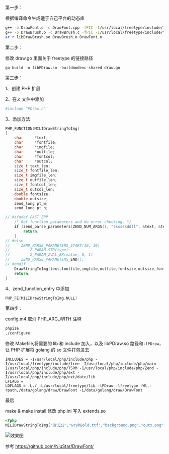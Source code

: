 第一步：

根据编译命令生成适于自己平台的动态库

```Bash
g++ -o DrawFont.o -c DrawFont.cpp -fPIC -I/usr/local/freetype/include/freetype2 -L/usr/local/freetype/lib -lfreetype
g++ -o DrawBrush.o -c DrawBrush.c -fPIC -I/usr/local/freetype/include/freetype2 -L/usr/local/freetype/lib -lfreetype
ar r libDrawBrush.so DrawBrush.o DrawFont.o
```

第二步：

修改 draw.go 里面关于 freetype 的链接路径

```
go build -o libPDraw.so -buildmode=c-shared draw.go
```

第三步：

1、创建 PHP 扩展

2、在.c 文件中添加

```Bash
#include "PDraw.h"
```

3、添加方法

```C
PHP_FUNCTION(MILIDrawStringToImg)
{
	char     *text;
	char     *fontfile;
	char     *imgfile;
	char     *outfile;
	char     *fontcol;
	char     *outcol;
	size_t text_len;
	size_t fontfile_len;
	size_t imgfile_len;
	size_t outfile_len;
	size_t fontcol_len;
	size_t outcol_len;
	double fontsize;
	double outsize;
	zend_long pt_w;
	zend_long pt_h;

// #ifndef FAST_ZPP
    /* Get function parameters and do error-checking. */
    if (zend_parse_parameters(ZEND_NUM_ARGS(), "ssssssddll", &text, &text_len,&fontfile, &fontfile_len,&imgfile, &imgfile_len,&outfile, &outfile_len,&fontcol, &fontcol_len,&outcol, &outcol_len,&fontsize,&outsize,&pt_w,&pt_h) == FAILURE) {
        return;
    }
// #else
//     ZEND_PARSE_PARAMETERS_START(10, 10)
//         Z_PARAM_STR(type)
//         Z_PARAM_ZVAL_EX(value, 0, 1)
//     ZEND_PARSE_PARAMETERS_END();
// #endif
    DrawStringToImg(text,fontfile,imgfile,outfile,fontsize,outsize,fontcol,outcol,pt_w,pt_h);
    return;
}
```

4、zend_function_entry 中添加

```C
PHP_FE(MILIDrawStringToImg,NULL)
```

第四步：

config.m4 取消 PHP_ARG_WITH 注释

```Bash
phpize
./configure
```

修改 Makefile,将需要的 lib 和 include 加入，以及 libPDraw.so 路径和`-lPDraw`，让 PHP 扩展将 golang 的 so 文件打包进去

```
INCLUDES = -I/usr/local/php/include/php -I/usr/local/freetype/include/free -I/usr/local/php/include/php/main -I/usr/local/php/include/php/TSRM -I/usr/local/php/include/php/Zend -I/usr/local/php/include/php/ext -I/usr/local/php/include/php/ext/date/lib
LFLAGS =
LDFLAGS = -L./ -L/usr/local/freetype/lib -lPDraw -lfreetype -Wl,-rpath,/data/golang/draw/DrawFont -L/data/golang/draw/DrawFont
```

最后

make & make install
修改 php.ini 写入 extends.so

```PHP
<?php
MILIDrawStringToImg("测试22","wryhBold.ttf","background.png","outx.png","220,20,60,0","27,91,97,0",100,20,200,200);
```

![效果图](https://github.com/xyanyue/DrawFontOutline/blob/master/out.png?row=true)



参考
https://github.com/NiuStar/DrawFont/

